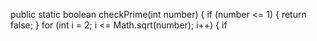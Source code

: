  public static boolean checkPrime(int number) {
        if (number <= 1) {
            return false;
        }
        for (int i = 2; i <= Math.sqrt(number); i++) {
            if
